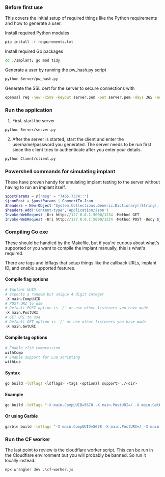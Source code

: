 ### Before first use
This covers the initial setup of required things like the Python requirements and how to generate a user.

Install required Python modules
```bash
pip install -r requirements.txt
```
Install required Go packages
```bash
cd ./Implant; go mod tidy
```
Generate a user by running the pw_hash.py script
```bash
python Server/pw_hash.py
```
Generate the SSL cert for the server to secure connections with
```bash
openssl req -new -x509 -keyout server.pem -out server.pem -days 365 -nodes
```

### Run the application
1) First, start the server
```bash
python Server/server.py
```
2) After the server is started, start the client and enter the username/password you generated. The server needs to be run first since the client tries to authenticate after you enter your details.
```bash
python Client/client.py
```

### Powershell commands for simulating implant
These have proven handy for emulating implant testing to the server without having to run an implant itself. 
```powershell
$postParams = @{"msg" = "7465:7374::"}
$jsonPost = $postParams | ConvertTo-Json 
$headers = New-Object "System.Collections.Generic.Dictionary[[String],[String]]"
$headers.Add('Content-type','Application/Json')
Invoke-WebRequest -Uri http://127.0.0.1:5000/1234 -Method GET
Invoke-WebRequest -Uri http://127.0.0.1:5000/1234 -Method POST -Body $jsonPost -Headers $headers
```

### Compiling Go exe
These should be handled by the Makefile, but if you're curious about what's supported or you want to compile the implant manually, this is what's required.

There are tags and ldflags that setup things like the callback URLs, implant ID, and enable supported features.
#### Compile flag options
```bash
# Implant UUID
# Expects a random but unique 4 digit integer
-X main.CompUUID 
# POST URI to use 
# Default POST option is `/` or use other listeners you have made
-X main.PostURI 
# GET URI to use
# Default GET option is `/` or use other listeners you have made
-X main.GetURI
```
#### Compile tag options
```bash
# Enable zlib compression
withComp 
# Enable support for Lua scripting
withLua 
```
#### Syntax
```bash
go build -ldflags <ldflags> -tags <optional support> ./<dir>
```
#### Example
```bash
go build -ldflags "-X main.CompUUID=5678 -X main.PostURI=/ -X main.GetURI=/" -tags "withComp withHttp" ./Implant/daemon
```
#### Or using Garble
```bash
garble build -ldflags "-X main.CompUUID=5678 -X main.PostURI=/ -X main.GetURI=/" -tags "withComp withHttp" ./Implant/daemon
```
### Run the CF worker
The last point to review is the cloudflare worker script. This can be run in the Cloudflare environment but you will probably be banned. So run it locally instead.
```bash
npx wrangler dev .\cf-worker.js
```